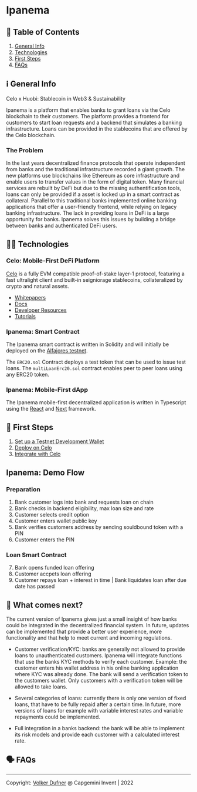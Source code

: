 # Ipanema

## 📑 Table of Contents
1. [General Info](#ℹ%EF%B8%8F-general-info)
2. [Technologies](#-technologies)
3. [First Steps](#-first-steps)
4. [FAQs](#%EF%B8%8F-faqs)

## ℹ️ General Info
Celo x Huobi: Stablecoin in Web3 &amp; Sustainability

Ipanema is a platform that enables banks to grant loans via the Celo blockchain to their customers. The platform provides a frontend for customers to start loan requests and a backend that simulates a banking infrastructure. Loans can be provided in the stablecoins that are offered by the Celo blockchain. 

### The Problem
In the last years decentralized finance protocols that operate independent from banks and the traditional infrastructure recorded a giant growth. The new platforms use blockchains like Ethereum as core infrastructure and enable users to transfer values in the form of digital token. Many financial services are rebuilt by DeFi but due to the missing authentification tools, loans can only be provided if a asset is locked up in a smart contract as collateral. 
Parallel to this traditional banks implemented online banking applications that offer a user-friendly frontend, while relying on legacy banking infrastructure. 
The lack in providing loans in DeFi is a large opportunity for banks. 
Ipanema solves this issues by building a bridge between banks and authenticated DeFi users.

## 🧑‍💻 Technologies

### Celo: Mobile-First DeFi Platform

[Celo](https://celo.org/) is a fully EVM compatible proof-of-stake layer-1 protocol, featuring a fast ultralight client and built-in seigniorage stablecoins, collateralized by crypto and natural assets.

- [Whitepapers](https://celo.org/papers)
- [Docs](https://docs.celo.org/)
- [Developer Resources](https://celo.org/developers)
- [Tutorials](https://docs.celo.org/blog)

### Ipanema: Smart Contract
The Ipanema smart contract is written in Solidity and will initially be deployed on the [Alfajores testnet](https://docs.celo.org/getting-started/alfajores-testnet).

The ```ERC20.sol``` Contract deploys a test token that can be used to issue test loans.
The ```multiLoanErc20.sol``` contract enables peer to peer loans using any ERC20 token.

### Ipanema: Mobile-First dApp
The Ipanema mobile-first decentralized application is written in Typescript using the [React](https://reactjs.org/) and [Next](https://nextjs.org/) framework.

## 🚶 First Steps

1. [Set up a Testnet Development Wallet](https://docs.celo.org/developer-resources/testnet-wallet)
2. [Deploy on Celo](https://docs.celo.org/developer-resources/deploy-dapp)
3. [Integrate with Celo](https://docs.celo.org/developer-guide/integrations)

## Ipanema: Demo Flow

### Preparation

1. Bank customer logs into bank and requests loan on chain
2. Bank checks in backend eligibility, max loan size and rate
3. Customer selects credit option
4. Customer enters wallet public key
5. Bank verifies customers address by sending souldbound token with a PIN
6. Customer enters the PIN

### Loan Smart Contract

7. Bank opens funded loan offering
8. Customer accpets loan offering
9. Customer repays loan + interest in time | Bank liquidates loan after due date has passed

## 📣 What comes next?
The current version of Ipanema gives just a small insight of how banks could be integrated in the decentralized financial system. 
In future, updates can be implemented that provide a better user experience, more functionality and that help to meet current and incoming regulations. 

- Customer verification/KYC: banks are generally not allowed to provide loans to unauthenticated customers. Ipanema will integrate functions that use the banks KYC methods to verify each customer. Example: the customer enters his wallet address in his online banking application where KYC was already done. The bank will send a verification token to the customers wallet. Only customers with a verification token will be allowed to take loans. 

- Several categories of loans: currently there is only one version of fixed loans, that have to be fully repaid after a certain time. In future, more versions of loans for example with variable interest rates and variable repayments could be implemented. 

- Full integration in a banks backend: the bank will be able to implement its risk models and provide each customer with a calculated interest rate. 

## 🗣️ FAQs

--- 
Copyright: [Volker Dufner](https://github.com/dFohlen) @ Capgemini Invent | 2022
